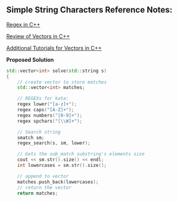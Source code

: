 ## Simple String Characters Reference Notes:

[Regex in C++](https://www.softwaretestinghelp.com/regex-in-cpp/)

[Review of Vectors in C++](https://www.geeksforgeeks.org/vector-in-cpp-stl/)

[Additional Tutorials for Vectors in C++](https://www.bitdegree.org/learn/c-plus-plus-vector)


**Proposed Solution**

```c++
std::vector<int> solve(std::string s)
{
    // create vector to store matches
    std::vector<int> matches;

    // REGEXs for kata:
    regex lower("[a-z]+");
    regex caps("[A-Z]+");
    regex numbers("[0-9]+");
    regex spchars("[\\W]+");

    // Search string
    smatch sm;
    regex_search(s, sm, lower);

    // Gets the sub_match substring's elements size
    cout << sm.str().size() << endl;
    int lowercases = sm.str().size();

    // append to vector
    matches.push_back(lowercases);
    // return the vector
    return matches;
```